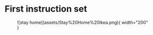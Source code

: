 # First instruction set

<figure markdown>
![stay home](assets/Stay%20Home%20Ikea.png){ width="200" }
</figure>